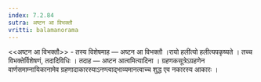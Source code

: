 ```yaml
---
index: 7.2.84
sutra: अष्टन आ विभक्तौ
vritti: balamanorama
---
```


<<अष्टन आ विभक्तौ>> - तस्य विशेषमाह — अष्टन आ विभक्तौ ।रायो हली॑त्यो हलीत्यपकृष्यते । तच्च विभक्तेर्विशेषणं, तदादिविधिः । तदाह — अष्टन आत्वमित्यादिना । ग्रहणकसूत्रेऽग्रहणेन वार्णसमाम्नायिकानामेव ग्रहणादाकारस्याऽनण्त्वाद्भाव्यमानत्वाच्च शुद्ध एव नकारस्य आकारः ।